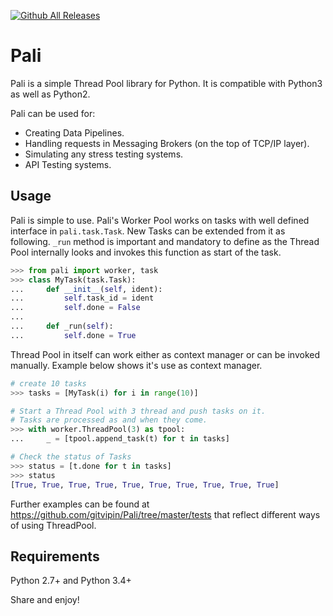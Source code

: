 [![Github All Releases](https://img.shields.io/pypi/dm/pali)]()

# Pali

Pali is a simple Thread Pool library for Python. It is compatible with Python3 as well as Python2.

Pali can be used for:
- Creating Data Pipelines.
- Handling requests in Messaging Brokers (on the top of TCP/IP layer).
- Simulating any stress testing systems.
- API Testing systems.

Usage
------------

Pali is simple to use. Pali's Worker Pool works on tasks with well defined interface in ```pali.task.Task```.
New Tasks can be extended from it as following. ```_run``` method is important and mandatory to define as the
Thread Pool internally looks and invokes this function as start of the task.

```python
>>> from pali import worker, task
>>> class MyTask(task.Task):
...     def __init__(self, ident):
...         self.task_id = ident
...         self.done = False
...
...     def _run(self):
...         self.done = True

```

Thread Pool in itself can work either as context manager or can be invoked manually. Example below shows it's use
as context manager.

```python
# create 10 tasks
>>> tasks = [MyTask(i) for i in range(10)]

# Start a Thread Pool with 3 thread and push tasks on it.
# Tasks are processed as and when they come.
>>> with worker.ThreadPool(3) as tpool:
...     _ = [tpool.append_task(t) for t in tasks]

# Check the status of Tasks
>>> status = [t.done for t in tasks]
>>> status
[True, True, True, True, True, True, True, True, True, True]
```

Further examples can be found at https://github.com/gitvipin/Pali/tree/master/tests that reflect different ways of using ThreadPool.


Requirements
------------
Python 2.7+ and Python 3.4+

Share and enjoy!
